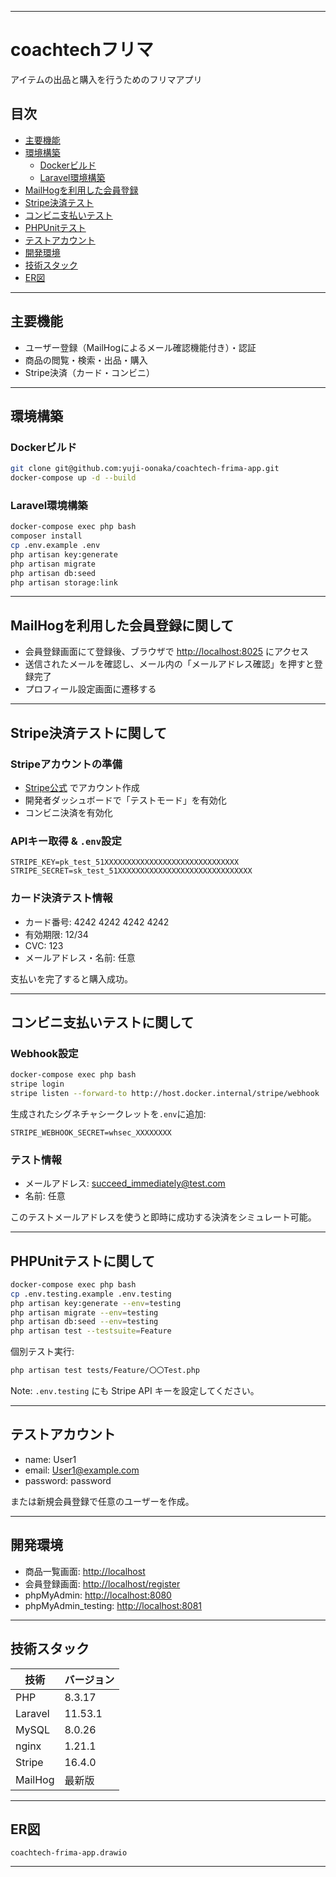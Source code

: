 ***

# coachtechフリマ  
アイテムの出品と購入を行うためのフリマアプリ  

## 目次
- [主要機能](#主要機能)  
- [環境構築](#環境構築)  
  - [Dockerビルド](#dockerビルド)  
  - [Laravel環境構築](#laravel環境構築)  
- [MailHogを利用した会員登録](#mailhogを利用した会員登録に関して)  
- [Stripe決済テスト](#stripe決済テストに関して)  
- [コンビニ支払いテスト](#コンビニ支払いテストに関して)  
- [PHPUnitテスト](#phpunitテストに関して)  
- [テストアカウント](#テストアカウント)  
- [開発環境](#開発環境)  
- [技術スタック](#技術スタック)  
- [ER図](#er図)  

***

## 主要機能
- ユーザー登録（MailHogによるメール確認機能付き）・認証  
- 商品の閲覧・検索・出品・購入  
- Stripe決済（カード・コンビニ）  

***

## 環境構築

### Dockerビルド
```bash
git clone git@github.com:yuji-oonaka/coachtech-frima-app.git
docker-compose up -d --build
```

### Laravel環境構築
```bash
docker-compose exec php bash
composer install
cp .env.example .env
php artisan key:generate
php artisan migrate
php artisan db:seed
php artisan storage:link
```

***

## MailHogを利用した会員登録に関して
- 会員登録画面にて登録後、ブラウザで [http://localhost:8025](http://localhost:8025) にアクセス  
- 送信されたメールを確認し、メール内の「メールアドレス確認」を押すと登録完了  
- プロフィール設定画面に遷移する  

***

## Stripe決済テストに関して

### Stripeアカウントの準備  
- [Stripe公式](https://stripe.com/jp) でアカウント作成  
- 開発者ダッシュボードで「テストモード」を有効化  
- コンビニ決済を有効化  

### APIキー取得 & `.env`設定  
```
STRIPE_KEY=pk_test_51XXXXXXXXXXXXXXXXXXXXXXXXXXXXXX
STRIPE_SECRET=sk_test_51XXXXXXXXXXXXXXXXXXXXXXXXXXXXXX
```

### カード決済テスト情報  
- カード番号: 4242 4242 4242 4242  
- 有効期限: 12/34  
- CVC: 123  
- メールアドレス・名前: 任意  

支払いを完了すると購入成功。  

***

## コンビニ支払いテストに関して

### Webhook設定
```bash
docker-compose exec php bash
stripe login
stripe listen --forward-to http://host.docker.internal/stripe/webhook
```
生成されたシグネチャシークレットを`.env`に追加:
```
STRIPE_WEBHOOK_SECRET=whsec_XXXXXXXX
```

### テスト情報  
- メールアドレス: succeed_immediately@test.com  
- 名前: 任意  

このテストメールアドレスを使うと即時に成功する決済をシミュレート可能。  

***

## PHPUnitテストに関して
```bash
docker-compose exec php bash
cp .env.testing.example .env.testing
php artisan key:generate --env=testing
php artisan migrate --env=testing
php artisan db:seed --env=testing
php artisan test --testsuite=Feature
```

個別テスト実行:
```bash
php artisan test tests/Feature/〇〇Test.php
```

Note: `.env.testing` にも Stripe API キーを設定してください。  

***

## テストアカウント
- name: User1  
- email: User1@example.com  
- password: password  

または新規会員登録で任意のユーザーを作成。  

***

## 開発環境
- 商品一覧画面: [http://localhost](http://localhost)  
- 会員登録画面: [http://localhost/register](http://localhost/register)  
- phpMyAdmin: [http://localhost:8080](http://localhost:8080)  
- phpMyAdmin_testing: [http://localhost:8081](http://localhost:8081)  

***

## 技術スタック
| 技術       | バージョン  |
|------------|------------|
| PHP        | 8.3.17     |
| Laravel    | 11.53.1    |
| MySQL      | 8.0.26     |
| nginx      | 1.21.1     |
| Stripe     | 16.4.0     |
| MailHog    | 最新版      |

***

## ER図
`coachtech-frima-app.drawio`  

***
